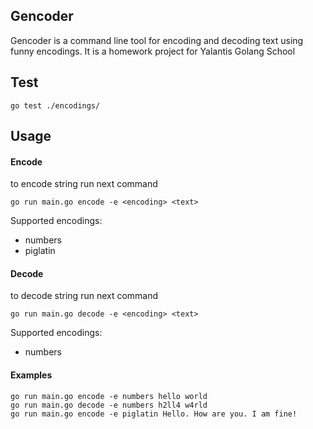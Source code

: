 ## Gencoder
Gencoder is a command line tool for encoding and decoding text using funny encodings. 
It is a homework project for Yalantis Golang School


## Test
```
go test ./encodings/
```

## Usage
#### Encode
to encode string run next command
```
go run main.go encode -e <encoding> <text>
```
Supported encodings:
 - numbers
 - piglatin
 
#### Decode
to decode string run next command
```
go run main.go decode -e <encoding> <text>
```
Supported encodings:
 - numbers
 
#### Examples
```
go run main.go encode -e numbers hello world
go run main.go decode -e numbers h2ll4 w4rld
go run main.go encode -e piglatin Hello. How are you. I am fine!
```